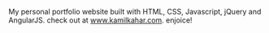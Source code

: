 My personal portfolio website built with HTML, CSS, Javascript, jQuery and AngularJS. check out at www.kamilkahar.com. enjoice!
